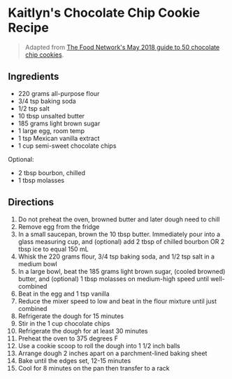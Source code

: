# Kaitlyn's Chocolate Chip Cookie Recipe

> Adapted from [The Food Network's May 2018 guide to 50 chocolate chip cookies](https://www.foodnetwork.com/recipes/packages/baking-guide/cookies-and-bars/50-chocolate-chip-cookies).

## Ingredients 

* 220 grams all-purpose flour
* 3/4 tsp baking soda
* 1/2 tsp salt
* 10 tbsp unsalted butter
* 185 grams light brown sugar
* 1 large egg, room temp
* 1 tsp Mexican vanilla extract
* 1 cup semi-sweet chocolate chips

Optional:
* 2 tbsp bourbon, chilled
* 1 tbsp molasses

## Directions

1. Do not preheat the oven, browned butter and later dough need to chill
1. Remove egg from the fridge
1. In a small saucepan, brown the 10 tbsp butter. Immediately pour into a glass measuring cup, and (optional) add 2 tbsp of chilled bourbon OR 2 tbsp ice to equal 150 mL
1. Whisk the 220 grams flour, 3/4 tsp baking soda, and 1/2 tsp salt in a medium bowl
1. In a large bowl, beat the 185 grams light brown sugar, (cooled browned) butter, and (optional) 1 tbsp molasses on medium-high speed until well-combined
1. Beat in the egg and 1 tsp vanilla
1. Reduce the mixer speed to low and beat in the flour mixture until just combined
1. Refrigerate the dough for 15 minutes
1. Stir in the 1 cup chocolate chips
1. Refrigerate the dough for at least 30 minutes
1. Preheat the oven to 375 degrees F
1. Use a cookie scoop to roll the dough into 1 1/2 inch balls
1. Arrange dough 2 inches apart on a parchment-lined baking sheet
1. Bake until the edges set, 12-15 minutes
1. Cool for 8 minutes on the pan then transfer to a rack
